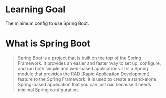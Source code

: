 # Learning Goal
The minimum config to use Spring Boot.

# What is Spring Boot
> Spring Boot is a project that is built on the top of the Spring Framework. It provides an easier and faster way to set up, configure, and run both simple and web-based applications.
> It is a Spring module that provides the RAD (Rapid Application Development) feature to the Spring Framework. It is used to create a stand-alone Spring-based application that you can just run because it needs minimal Spring configuration.

